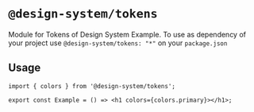 # `@design-system/tokens`

Module for Tokens of Design System Example.
To use as dependency of your project use `@design-system/tokens: "*"` on your `package.json`

## Usage

```
import { colors } from '@design-system/tokens';

export const Example = () => <h1 colors={colors.primary}></h1>;
```
